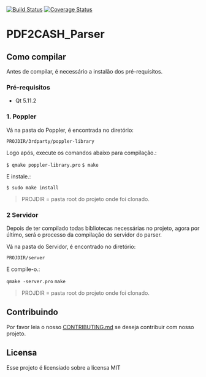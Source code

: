 [![Build Status](https://travis-ci.org/PDF2CASH/PDF2CASH_Parser.svg?branch=development)](https://travis-ci.org/PDF2CASH/PDF2CASH_Parser)
[![Coverage Status](https://coveralls.io/repos/github/PDF2CASH/PDF2CASH_Parser/badge.svg?branch=development)](https://coveralls.io/github/PDF2CASH/PDF2CASH_Parser?branch=master)


# PDF2CASH_Parser

## Como compilar
Antes de compilar, é necessário a instalão dos pré-requisitos.

### Pré-requisitos

- Qt 5.11.2

### 1. Poppler
Vá na pasta do Poppler, é encontrada no diretório:

`PROJDIR/3rdparty/poppler-library`

Logo após, execute os comandos abaixo para compilação.:

`$ qmake poppler-library.pro`
`$ make`

E instale.:

`$ sudo make install`

> PROJDIR = pasta root do projeto onde foi clonado.


### 2 Servidor
Depois de ter compilado todas bibliotecas necessárias no projeto, agora por último, será o processo da compilação do servidor do parser.

Vá na pasta do Servidor, é encontrado no diretório:

`PROJDIR/server`

E compile-o.:

`qmake -server.pro`
`make`

> PROJDIR = pasta root do projeto onde foi clonado.

## Contribuindo

Por favor leia o nosso [CONTRIBUTING.md](https://github.com/fga-eps-mds/2018.2-PDF2CASH/blob/master/CONTRIBUTING.md) se deseja contribuir com nosso projeto.

## Licensa

Esse projeto é licensiado sobre a licensa MIT
